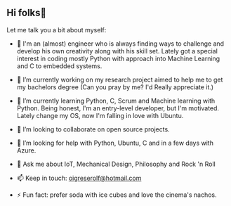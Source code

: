 ## Hi folks👋

Let me talk you a bit about myself:

- :ghost: I'm an (almost) engineer who is always finding ways to challenge and develop his own creativity along with his skill set. Lately got a special interest in coding mostly Python with approach into Machine Learning and C to embedded systems.

- 🔭 I’m currently working on my research project aimed to help me to get my bachelors degree (Can you pray by me? I'd Really appreciate it.)

- 🌱 I’m currently learning Python, C, Scrum and Machine learning with Python. Being honest, I'm an entry-level developer, but I'm motivated. Lately change my OS, now I'm falling in love with Ubuntu.

- 👯 I’m looking to collaborate on open source projects.

- 🤔 I’m looking for help with Python, Ubuntu, C and in a few days with Azure.

- 💬 Ask me about IoT, Mechanical Design, Philosophy and Rock 'n Roll

- 📫 Keep in touch: oigreserolf@hotmail.com 

- ⚡ Fun fact: prefer soda with ice cubes and love the cinema's nachos. 

